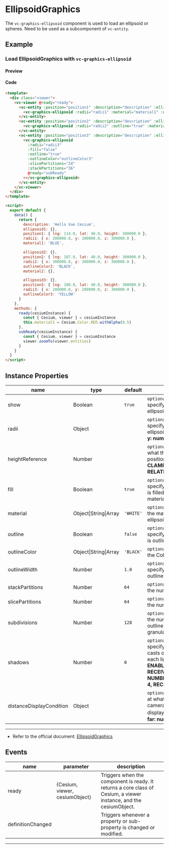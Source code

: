 # EllipsoidGraphics

The `vc-graphics-ellipsoid` component is used to load an ellipsoid or spheres. Need to be used as a subcomponent of `vc-entity`.

## Example

### Load EllipsoidGraphics with `vc-graphics-ellipsoid`

#### Preview

<doc-preview>
  <template>
    <div class="viewer">
      <vc-viewer @ready="ready">
        <vc-entity :position="position1" :description="description" :ellipsoid.sync="ellipsoid1">
          <vc-graphics-ellipsoid :radii="radii1" :material="material1" :outline="true"></vc-graphics-ellipsoid>
        </vc-entity>
        <vc-entity :position="position2" :description="description" :ellipsoid.sync="ellipsoid2">
          <vc-graphics-ellipsoid :radii="radii2" :outline="true" :material="material2" :outlineColor="outlineColor2"></vc-graphics-ellipsoid>
        </vc-entity>
        <vc-entity :position="position3" :description="description" :ellipsoid.sync="ellipsoid3">
          <vc-graphics-ellipsoid
            :radii="radii3"
            :fill="false"
            :outline="true"
            :outlineColor="outlineColor3"
            :slicePartitions="24"
            :stackPartitions="36"
            @ready="subReady"
          ></vc-graphics-ellipsoid>
        </vc-entity>
      </vc-viewer>
    </div>
  </template>

  <script>
    export default {
      data() {
        return {
          description: 'Hello Vue Cesium',
          ellipsoid1: {},
          position1: { lng: 114.0, lat: 40.0, height: 300000.0 },
          radii1: { x: 200000.0, y: 200000.0, z: 300000.0 },
          material1: 'BLUE',

          ellipsoid2: {},
          position2: { lng: 107.0, lat: 40.0, height: 300000.0 },
          radii2: { x: 300000.0, y: 300000.0, z: 300000.0 },
          outlineColor2: 'BLACK',
          material2: {},

          ellipsoid3: {},
          position3: { lng: 100.0, lat: 40.0, height: 300000.0 },
          radii3: { x: 200000.0, y: 200000.0, z: 300000.0 },
          outlineColor3: 'YELLOW'
        }
      },
      methods: {
        ready(cesiumInstance) {
          const { Cesium, viewer } = cesiumInstance
          this.material2 = Cesium.Color.RED.withAlpha(0.5)
        },
        subReady(cesiumInstance) {
          const { Cesium, viewer } = cesiumInstance
          viewer.zoomTo(viewer.entities)
        }
      }
    }
  </script>
</doc-preview>

#### Code

```html
<template>
  <div class="viewer">
    <vc-viewer @ready="ready">
      <vc-entity :position="position1" :description="description" :ellipsoid.sync="ellipsoid1">
        <vc-graphics-ellipsoid :radii="radii1" :material="material1" :outline="true"></vc-graphics-ellipsoid>
      </vc-entity>
      <vc-entity :position="position2" :description="description" :ellipsoid.sync="ellipsoid2">
        <vc-graphics-ellipsoid :radii="radii2" :outline="true" :material="material2" :outlineColor="outlineColor2"></vc-graphics-ellipsoid>
      </vc-entity>
      <vc-entity :position="position3" :description="description" :ellipsoid.sync="ellipsoid3">
        <vc-graphics-ellipsoid
          :radii="radii3"
          :fill="false"
          :outline="true"
          :outlineColor="outlineColor3"
          :slicePartitions="24"
          :stackPartitions="36"
          @ready="subReady"
        ></vc-graphics-ellipsoid>
      </vc-entity>
    </vc-viewer>
  </div>
</template>

<script>
  export default {
    data() {
      return {
        description: 'Hello Vue Cesium',
        ellipsoid1: {},
        position1: { lng: 114.0, lat: 40.0, height: 300000.0 },
        radii1: { x: 200000.0, y: 200000.0, z: 300000.0 },
        material1: 'BLUE',

        ellipsoid2: {},
        position2: { lng: 107.0, lat: 40.0, height: 300000.0 },
        radii2: { x: 300000.0, y: 300000.0, z: 300000.0 },
        outlineColor2: 'BLACK',
        material2: {},

        ellipsoid3: {},
        position3: { lng: 100.0, lat: 40.0, height: 300000.0 },
        radii3: { x: 200000.0, y: 200000.0, z: 300000.0 },
        outlineColor3: 'YELLOW'
      }
    },
    methods: {
      ready(cesiumInstance) {
        const { Cesium, viewer } = cesiumInstance
        this.material2 = Cesium.Color.RED.withAlpha(0.5)
      },
      subReady(cesiumInstance) {
        const { Cesium, viewer } = cesiumInstance
        viewer.zoomTo(viewer.entities)
      }
    }
  }
</script>
```

## Instance Properties

<!-- prettier-ignore -->
| name | type | default | description |
| ---- | ---- | ------- | ----------- |
| show | Boolean | `true` | `optional` A boolean Property specifying the visibility of the ellipsoid. |
| radii | Object | | `optional` A Cartesian3 Property specifying the radii of the ellipsoid. **structure: { x: number, y: number, z: number }** |
| heightReference | Number | | `optional` A Property specifying what the height from the entity position is relative to. **NONE: 0, CLAMP_TO_GROUND: 1, RELATIVE_TO_GROUND: 2** |
| fill | Boolean | `true` | `optional` A boolean Property specifying whether the ellipsoid is filled with the provided material. |
| material | Object\|String\|Array | `'WHITE'` | `optional` A Property specifying the material used to fill the ellipsoid. |
| outline | Boolean | `false` | `optional` A boolean Property specifying whether the ellipsoid is outlined. |
| outlineColor | Object\|String\|Array | `'BLACK'` | `optional` A Property specifying the Color of the outline. |
| outlineWidth | Number | `1.0` | `optional` A numeric Property specifying the width of the outline. |
| stackPartitions | Number | `64` | `optional` A Property specifying the number of stacks. |
| slicePartitions | Number | `64` | `optional` A Property specifying the number of radial slices. |
| subdivisions | Number | `128` | `optional` A Property specifying the number of samples per outline ring, determining the granularity of the curvature. |
| shadows | Number | `0` | `optional` An enum Property specifying whether the ellipsoid casts or receives shadows from each light source. **DISABLED: 0, ENABLED: 1, CAST_ONLY: 2, RECEIVE_ONLY: 3, NUMBER_OF_SHADOW_MODES: 4, RECEIVE_ONLY: 3** |
| distanceDisplayCondition | Object | | `optional` A Property specifying at what distance from the camera that this ellipsoid will be displayed.  **结构：{ near: number, far: number }** |

---

- Refer to the official document: [EllipsoidGraphics](https://cesium.com/docs/cesiumjs-ref-doc/EllipsoidGraphics.html)

## Events

<!-- prettier-ignore -->
| name | parameter | description |
| ----- | ------------------------------ | ----------------------------------------------------------------------------------------------------------------- |
| ready | {Cesium, viewer, cesiumObject} | Triggers when the component is ready. It returns a core class of Cesium, a viewer instance, and the cesiumObject. |
| definitionChanged | | Triggers whenever a property or sub-property is changed or modified. |

---
